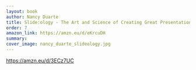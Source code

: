 ```yaml
---
layout: book
author: Nancy Duarte
title: Slide:ology - The Art and Science of Creating Great Presentations
order: 7
amazon_link: https://amzn.eu/d/eKrcuDH
summary: 
cover_image: nancy_duarte_slideology.jpg
---
```


https://amzn.eu/d/3ECz7UC
